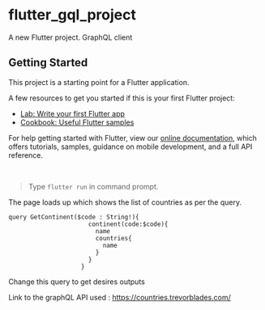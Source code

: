 # flutter_gql_project

A new Flutter project.
GraphQL client

## Getting Started

This project is a starting point for a Flutter application.

A few resources to get you started if this is your first Flutter project:

- [Lab: Write your first Flutter app](https://flutter.dev/docs/get-started/codelab)
- [Cookbook: Useful Flutter samples](https://flutter.dev/docs/cookbook)

For help getting started with Flutter, view our
[online documentation](https://flutter.dev/docs), which offers tutorials,
samples, guidance on mobile development, and a full API reference.


<br />


> Type ```flutter run``` in command prompt.

The page loads up which shows the list of countries as per the query.

```
query GetContinent($code : String!){
                      continent(code:$code){
                        name
                        countries{
                          name
                        }
                      }
                    }

```

Change this query to get desires outputs


Link to the graphQL API used : https://countries.trevorblades.com/

